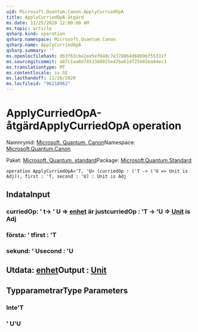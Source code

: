 ```yaml
---
uid: Microsoft.Quantum.Canon.ApplyCurriedOpA
title: ApplyCurriedOpA-åtgärd
ms.date: 11/25/2020 12:00:00 AM
ms.topic: article
qsharp.kind: operation
qsharp.namespace: Microsoft.Quantum.Canon
qsharp.name: ApplyCurriedOpA
qsharp.summary: ''
ms.openlocfilehash: db3f63cbe2ee5ef048c7e378864d68696f55331f
ms.sourcegitcommit: a87c1aa8e7453360025e47ba614f25b02ea84ec3
ms.translationtype: MT
ms.contentlocale: sv-SE
ms.lasthandoff: 11/26/2020
ms.locfileid: "96218962"
---
```

# <a name="applycurriedopa-operation"></a><span data-ttu-id="e8f33-102">ApplyCurriedOpA-åtgärd</span><span class="sxs-lookup"><span data-stu-id="e8f33-102">ApplyCurriedOpA operation</span></span>

<span data-ttu-id="e8f33-103">Namnrymd: [Microsoft. Quantum. Canon](xref:Microsoft.Quantum.Canon)</span><span class="sxs-lookup"><span data-stu-id="e8f33-103">Namespace: [Microsoft.Quantum.Canon](xref:Microsoft.Quantum.Canon)</span></span>

<span data-ttu-id="e8f33-104">Paket: [Microsoft. Quantum. standard](https://nuget.org/packages/Microsoft.Quantum.Standard)</span><span class="sxs-lookup"><span data-stu-id="e8f33-104">Package: [Microsoft.Quantum.Standard](https://nuget.org/packages/Microsoft.Quantum.Standard)</span></span>




```qsharp
operation ApplyCurriedOpA<'T, 'U> (curriedOp : ('T -> ('U => Unit is Adj)), first : 'T, second : 'U) : Unit is Adj
```


## <a name="input"></a><span data-ttu-id="e8f33-105">Indata</span><span class="sxs-lookup"><span data-stu-id="e8f33-105">Input</span></span>

### <a name="curriedop--t---u--unit--is-adj"></a><span data-ttu-id="e8f33-106">curriedOp: ' t-> ' U => [enhet](xref:microsoft.quantum.lang-ref.unit)  är just</span><span class="sxs-lookup"><span data-stu-id="e8f33-106">curriedOp : 'T -> 'U => [Unit](xref:microsoft.quantum.lang-ref.unit)  is Adj</span></span>




### <a name="first--t"></a><span data-ttu-id="e8f33-107">första: ' t</span><span class="sxs-lookup"><span data-stu-id="e8f33-107">first : 'T</span></span>




### <a name="second--u"></a><span data-ttu-id="e8f33-108">sekund: ' U</span><span class="sxs-lookup"><span data-stu-id="e8f33-108">second : 'U</span></span>





## <a name="output--unit"></a><span data-ttu-id="e8f33-109">Utdata: [enhet](xref:microsoft.quantum.lang-ref.unit)</span><span class="sxs-lookup"><span data-stu-id="e8f33-109">Output : [Unit](xref:microsoft.quantum.lang-ref.unit)</span></span>



## <a name="type-parameters"></a><span data-ttu-id="e8f33-110">Typparametrar</span><span class="sxs-lookup"><span data-stu-id="e8f33-110">Type Parameters</span></span>

### <a name="t"></a><span data-ttu-id="e8f33-111">Inte</span><span class="sxs-lookup"><span data-stu-id="e8f33-111">'T</span></span>


### <a name="u"></a><span data-ttu-id="e8f33-112">' U</span><span class="sxs-lookup"><span data-stu-id="e8f33-112">'U</span></span>

